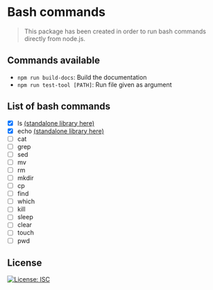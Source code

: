 # Bash commands

> This package has been created in order to run bash commands directly from node.js.

## Commands available

- `npm run build-docs`: Build the documentation
- `npm run test-tool [PATH]`: Run file given as argument

## List of bash commands

- [x] ls [(standalone library here)](https://github.com/ZeitounCorp/bash-commands-ls)
- [x] echo [(standalone library here)](https://github.com/ZeitounCorp/bash-commands-echo)
- [ ] cat
- [ ] grep
- [ ] sed
- [ ] mv
- [ ] rm
- [ ] mkdir
- [ ] cp
- [ ] find
- [ ] which
- [ ] kill
- [ ] sleep
- [ ] clear
- [ ] touch
- [ ] pwd

## License

  [![License: ISC](https://img.shields.io/badge/License-ISC-red.svg)](https://opensource.org/licenses/ISC)
